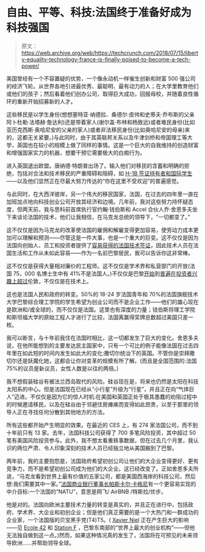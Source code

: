# 自由、平等、科技:法国终于准备好成为科技强国

> 原文：<https://web.archive.org/web/https://techcrunch.com/2018/07/15/liberty-equality-technology-france-is-finally-poised-to-become-a-tech-power/>

美国曾经有一个不容置疑的优势，一个像永动机一样催生创新和财富 500 强公司的经济飞轮。从世界各地引进最优秀、最聪明、最有动力的人；在大学里教育他们或他们的孩子；然后看着他们创办公司，取得巨大成功，回报母校，并随着良性循环的重新开始招募新的人才。

这些移民是以学生身份(想想塞特亚·纳德拉、桑德尔·皮帅和史蒂夫·乔布斯的父亲阿卜杜勒·法塔赫·詹达利)还是带着家人(谢尔盖·布林和杨致远)或者难民身份(比如亚历克西斯·奥哈尼安的父亲的家人)或者非法移民身份(比如奥哈尼安的母亲)来的，这都无关紧要。)与此同时，由于其英联邦关系以及牛津剑桥和帝国理工等大学，英国也在较小的规模上做了同样的事情。这是一个巨大的自我维持的创造财富和增强国家实力的机器，想要干预它需要极大的白痴行为。

进入英国退出欧盟。唐纳德·特朗普出场了。输入他们对移民的含蓄和明确的拒绝，包括对合法和技术移民的严重障碍和阻碍，如 [H-1B 签证持有者和国际学生](https://web.archive.org/web/20221207134131/https://www.forbes.com/sites/stuartanderson/2018/07/11/new-uscis-policy-will-carry-harsh-consequences-for-applicants/)——以及他们显然正在尽最大努力传达的“你在这里不受欢迎”的普遍感觉。

与此同时，在大西洋彼岸，另一个伟大的移民国家，法国，在过去的四年里一直在加班加点地向科技创业公司开放其经济和边境。几年前，我对这些努力持怀疑态度，但两天前，我与思科前首席执行官约翰·钱伯斯和 Accel 合伙人乔·舍恩多夫坐下来谈论法国的技术，他们让我相信，在马克龙总统的领导下，“一切都变了。”

这不仅仅是因为马克龙的改革使法国的雇佣和解雇变得更加容易，使劳动力成本更加可以理解和预测——尽管这是一件大事，也是一个重大的巨变。这不仅仅是因为法国向创始人、员工和投资者提供了[容易获得的法国技术签证](https://web.archive.org/web/20221207134131/https://visa.lafrenchtech.com/)，因此技术人员在法国生活和工作从未如此容易——作为一名前巴黎居民，我可以告诉你这非常棒。

这不仅仅是获得大量相对廉价的工程师。这不仅仅是学术界和私营部门的开放(法国 75，000 名博士生中有 41%不是法国人。)不仅仅是巴黎[开始](https://web.archive.org/web/20221207134131/https://www.theguardian.com/business/2018/jun/11/germany-france-uk-foreign-investment-brexit-ey)到[普遍在投资者兴趣上超过](https://web.archive.org/web/20221207134131/https://www.bloomberg.com/news/articles/2018-06-10/paris-beats-london-as-investor-pick-on-brexit-fears-report-says)伦敦，不仅仅是在技术上。

这也是法国人民和政府的转变。50%的 18-24 岁法国青年和 70%的法国旗舰技术大学巴黎综合理工学院的学生希望为创业公司而不是企业工作——他们的雄心现在是欧洲和/或全球的，而不仅仅是法国。这里也有深度的力量；钱伯斯将理工学院和斯坦福大学的原始工程人才进行了比较，法国离赢得奖牌总数超过美国只差一枚。

我可以断言，与十年前我住在法国时相比，这一切都发生了巨大的变化。舍恩多夫说，在他所能想到的主要发达民主国家中，只有一个可比的例子能像法国在过去四年里在如此短的时间内发生如此大的变化:撒切尔统治下的英国。不管你是崇拜撒切尔还是妖魔化她，这都会让你对变革的规模有所了解。(而且是全国范围的:法国 75%的议员是新议员，女性人数是以往的两倍。)

我不想假装硅谷有被法兰西岛取代的风险。硅谷现在是，将来也仍然是太阳在科技太阳系的中心。但是法国现在已经从“小行星”升级为“行星”，并且正在向“气体巨人”迈进。不仅仅是因为它的惊人时机:在美国和英国正处于极其愚蠢的劝阻过程中的时候邀请移民，以及在硅谷由于邻避住房瘫痪而变得如此昂贵，以至于那里的领导人正在寻找任何分散到其他地方的方法。

所有这些都开始产生明显的效果。在最近的 CES 上，有 274 家法国公司，而不到十年前只有 13 家。去年，法国科技公司获得了 700 多笔风险投资，其中超过 50 笔有美国风险投资参与。此外，我不想太看重轶事数据，但在过去几个月里，我认识的两位严肃、令人印象深刻的技术人员已经独立地从美国搬到了巴黎。

两年前，我的主要抱怨是，法国政府希望初创公司让他们的大企业变得更好、更有竞争力，而不是希望初创公司成为他们的大企业。这已经改变了。正如舍恩多夫所说，“马克龙看到世界上最有价值的五家公司，都是美国西海岸的科技公司，然后想:我们需要其中一家。”[法国商业银行董事长帕斯卡尔·卡格尼](https://web.archive.org/web/20221207134131/https://en.wikipedia.org/wiki/Pascal_Cagni)有一个更容易实现的中介目标:一个法国的“NATU”，意思是网飞/ AirBNB /特斯拉/优步。

他是对的。法国向欧洲主要技术力量的转变是真实的，并且正在进行中，包括政府、学术界、大企业和初创企业；但是他们真正需要的是一个大热门和一群成功的企业家，一个法国版的贝宝黑手党(T4)T5。( [Xavier Niel](https://web.archive.org/web/20221207134131/https://en.wikipedia.org/wiki/Xavier_Niel) 正在产生巨大的影响——见 [Ecole 42](https://web.archive.org/web/20221207134131/https://techcrunch.com/2016/05/24/base-thirteen-baby/) 和 [Station F](https://web.archive.org/web/20221207134131/https://en.wikipedia.org/wiki/Station_F) ，巴黎东南部的“世界上最大的创业机构”——但他无法独自做到这一点。)然而，如果这种情况真的发生了，法国将在可预见的未来领导欧洲……并帮助领导全球。